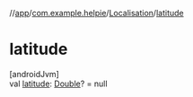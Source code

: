 //[app](../../../index.md)/[com.example.helpie](../index.md)/[Localisation](index.md)/[latitude](latitude.md)

# latitude

[androidJvm]\
val [latitude](latitude.md): [Double](https://kotlinlang.org/api/latest/jvm/stdlib/kotlin/-double/index.html)? = null
